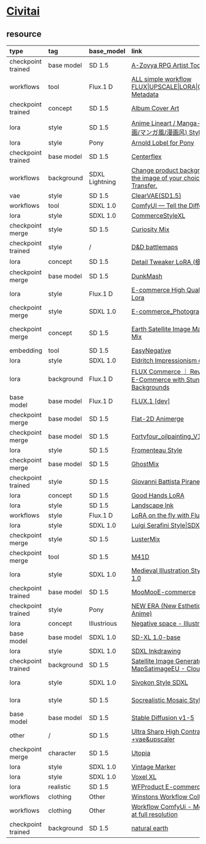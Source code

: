 # [Civitai](https://civitai.com)

## resource

type|tag|base_model|link|license|trigger_words
:-|:-|:-|:-|:-|:-
checkpoint trained|base model|SD 1.5|[A-Zovya RPG Artist Tools](https://civitai.com/models/8124/a-zovya-rpg-artist-tools)|[url](https://huggingface.co/spaces/CompVis/stable-diffusion-license)|/
workflows|tool|Flux.1 D|[ALL simple workflow FLUX\|UPSCALE\|LORA\|GGUF\|CIVITAI Metadata](https://civitai.com/models/912123/all-simple-workflow-flux-or-upscale-or-lora-or-gguf-or-civitai-metadata)|[url](https://github.com/black-forest-labs/flux/blob/main/model_licenses/LICENSE-FLUX1-dev)|/
checkpoint trained|concept|SD 1.5|[Album Cover Art](https://civitai.com/models/36384/album-cover-art)|[url](https://huggingface.co/spaces/CompVis/stable-diffusion-license)|in the style of album cover art, album cover
lora|style|SD 1.5|[Anime Lineart / Manga-like (线稿/線画/マンガ風/漫画风) Style](https://civitai.com/models/16014/anime-lineart-manga-like-style)|[url](https://civitai.com/models/16014/anime-lineart-manga-like-style)|lineart, monochrome
lora|style|Pony|[Arnold Lobel for Pony](https://civitai.com/models/568737/arnold-lobel-for-pony)|/|Illustration by Lobel
checkpoint trained|base model|SD 1.5|[Centerflex](https://civitai.com/models/102231/centerflex)|[url](https://huggingface.co/spaces/CompVis/stable-diffusion-license)|/
workflows|background|SDXL Lightning|[Change product background with the image of your choice using Style Transfer.](https://civitai.com/models/413803/change-product-background-with-the-image-of-your-choice-using-style-transfer)|/|/
vae|style|SD 1.5|[ClearVAE(SD1.5)](https://civitai.com/models/22354/clearvaesd15)|/|/
workflows|tool|SDXL 1.0|[ComfyUI — Tell the Difference](https://civitai.com/models/533218/comfyui-tell-the-difference)|[url](https://civitai.com/models/533218/comfyui-tell-the-difference)|/
lora|style|SDXL 1.0|[CommerceStyleXL](https://civitai.com/models/133164/commercestylexl)|/|productscene
checkpoint merge|style|SD 1.5|[Curiosity Mix](https://civitai.com/models/76848/curiosity-mix)|[url](https://huggingface.co/spaces/CompVis/stable-diffusion-license)|/
checkpoint trained|style|/|[D&D battlemaps](https://civitai.com/models/23240/dandd-battlemaps)|/|/
lora|concept|SD 1.5|[Detail Tweaker LoRA (细节调整LoRA)](https://civitai.com/models/58390/detail-tweaker-lora-lora)|/|/
checkpoint merge|base model|SD 1.5|[DunkMash](https://civitai.com/models/84558/dunkmash)|[url](https://huggingface.co/spaces/CompVis/stable-diffusion-license)|/
lora|style|Flux.1 D|[E-commerce High Quality Flux1.d Lora](https://civitai.com/models/733080/e-commerce-high-quality-flux1d-lora)|[url](https://github.com/black-forest-labs/flux/blob/main/model_licenses/LICENSE-FLUX1-dev)|/
checkpoint merge|style|SDXL 1.0|[E-commerce_Photography](https://civitai.com/models/1114172/e-commercephotography)|[url](https://github.com/Stability-AI/generative-models/blob/main/model_licenses/LICENSE-SDXL1.0)|/
checkpoint merge|concept|SD 1.5|[Earth Satellite Image Map Generator Mix](https://civitai.com/models/18022/earth-satellite-image-map-generator-mix)|[url](https://huggingface.co/spaces/CompVis/stable-diffusion-license)|satellite image of oeax location, mapsatimageeu, gamelandscapeheightmap512
embedding|tool|SD 1.5|[EasyNegative](https://civitai.com/models/7808/easynegative)|/|easynegative
lora|style|SDXL 1.0|[Eldritch Impressionism oil painting](https://civitai.com/models/312341/eldritch-impressionism-oil-painting)|/|impressionist painting
lora|background|Flux.1 D|[FLUX Commerce ｜ Revolutionizing E-Commerce with Stunning Backgrounds](https://civitai.com/models/709192/flux-commerce-revolutionizing-e-commerce-with-stunning-backgrounds)|[url](https://github.com/black-forest-labs/flux/blob/main/model_licenses/LICENSE-FLUX1-dev)|background
base model|base model|Flux.1 D|[FLUX.1 [dev]](https://huggingface.co/black-forest-labs/FLUX.1-dev)|[url](https://huggingface.co/black-forest-labs/FLUX.1-dev/blob/main/LICENSE.md)|/
checkpoint merge|base model|SD 1.5|[Flat-2D Animerge](https://civitai.com/models/35960/flat-2d-animerge)|[url](https://huggingface.co/spaces/CompVis/stable-diffusion-license)|/
checkpoint merge|base model|SD 1.5|[Fortyfour_oilpainting_V1](https://civitai.com/models/93262/fortyfouroilpaintingv1)|[url](https://huggingface.co/spaces/CompVis/stable-diffusion-license)|/
lora|style|SD 1.5|[Fromenteau Style](https://civitai.com/models/96472/fromenteau-style)|/|/
checkpoint merge|base model|SD 1.5|[GhostMix](https://civitai.com/models/36520?modelVersionId=76907)|[url](https://huggingface.co/spaces/CompVis/stable-diffusion-license)|/
checkpoint trained|style|SD 1.5|[Giovanni Battista Piranesi 1700s](https://civitai.com/models/16418/giovanni-battista-piranesi-1700s)|/|ilsgiovannibattistapiranesi, etching
lora|concept|SD 1.5|[Good Hands LoRA](https://civitai.com/models/324264/good-hands-lora)|/|/
lora|style|SD 1.5|[Landscape Ink](https://civitai.com/models/184447/landscape-ink)|/|/
workflows|style|Flux.1 D|[LoRA on the fly with Flux Fill](https://civitai.com/models/1510993/lora-on-the-fly-with-flux-fill)|[url](https://civitai.com/models/1510993/lora-on-the-fly-with-flux-fill)|/
lora|style|SDXL 1.0|[Luigi Serafini Style\|SDXL\|LoRA](https://civitai.com/models/129910/luigi-serafini-style-or-sdxl-or-lora)|/|Serafini Style
checkpoint merge|style|SD 1.5|[LusterMix](https://civitai.com/models/85201/lustermix)|[url](https://huggingface.co/spaces/CompVis/stable-diffusion-license)|/
checkpoint merge|tool|SD 1.5|[M41D](https://civitai.com/models/97635/m41d)|[url](https://huggingface.co/spaces/CompVis/stable-diffusion-license)|/
lora|style|SDXL 1.0|[Medieval Illustration Style - SDXL 1.0](https://civitai.com/models/121290/medieval-illustration-style-sdxl-10)|/|vintageillustration
checkpoint trained|base model|SD 1.5|[MooMooE-commerce](https://civitai.com/models/207750/moomooe-commerce)|[url](https://huggingface.co/spaces/CompVis/stable-diffusion-license)|ArtComposition
checkpoint trained|style|Pony|[NEW ERA (New Esthetic Retro Anime)](https://civitai.com/models/137781/new-era-new-esthetic-retro-anime)|[url](https://github.com/Stability-AI/generative-models/blob/main/model_licenses/LICENSE-SDXL1.0)|1990s (style), 1980s (style), 2000s (style), retro artstyle
lora|concept|Illustrious|[Negative space - Illustrious XL](https://civitai.com/models/1234652/negative-space-illustrious-xl)|/|negative space
base model|base model|SDXL 1.0|[SD-XL 1.0-base](https://huggingface.co/stabilityai/stable-diffusion-xl-base-1.0)|[url](https://huggingface.co/stabilityai/stable-diffusion-xl-base-1.0/blob/main/LICENSE.md)|/
lora|style|SDXL 1.0|[SDXL Inkdrawing](https://civitai.com/models/154918/sdxl-inkdrawing)|/|Inkdrawing
checkpoint trained|background|SD 1.5|[Satellite Image Generator - MapSatimageEU - Cloudless CP](https://civitai.com/models/17866/satellite-image-generator-mapsatimageeu-cloudless-cp)|[url](https://huggingface.co/spaces/CompVis/stable-diffusion-license)|mapsatimageeu
lora|style|SDXL 1.0|[Sivokon Style SDXL](https://civitai.com/models/195844/sivokon-style-sdxl)|/|soviet cartoon, style of sivokon
lora|style|SD 1.5|[Socrealistic Mosaic Style](https://civitai.com/models/183619/socrealistic-mosaic-style)|/|socrealmosaic, mosaic, ceramic tile
base model|base model|SD 1.5|[Stable Diffusion v1-5](https://huggingface.co/stable-diffusion-v1-5/stable-diffusion-v1-5)|[url](https://huggingface.co/spaces/CompVis/stable-diffusion-license)|/
other|/|SD 1.5|[Ultra Sharp High Contrast Tutorial +vae&upscaler](https://civitai.com/models/34192/ultra-sharp-high-contrast-tutorial-vaeandupscaler)|[url](https://civitai.com/models/34192/ultra-sharp-high-contrast-tutorial-vaeandupscaler)|/
checkpoint merge|character|SD 1.5|[Utopia](https://civitai.com/models/57810/utopia)|[url](https://huggingface.co/spaces/CompVis/stable-diffusion-license)|/
lora|style|SDXL 1.0|[Vintage Marker](https://civitai.com/models/276054/vintage-marker)|/|Marker Illustration
lora|style|SDXL 1.0|[Voxel XL](https://civitai.com/models/118536/voxel-xl)|/|voxel style
lora|realistic|SD 1.5|[WFProduct E-commerce Scenario](https://www.shakker.ai/modelinfo/3532e2ee7d7843c99f6067f819ebec94)|[url](https://www.shakker.ai/modelinfo/3532e2ee7d7843c99f6067f819ebec94)|wfproduct
workflows|clothing|Other|[Winstons Workflow Collection](https://civitai.com/models/138397/winstons-workflow-collection)|[url](https://civitai.com/models/138397/winstons-workflow-collection)|/
workflows|clothing|Other|[Workflow ComfyUi - Modify clothes at full resolution](https://civitai.com/models/304986/workflow-comfyui-modify-clothes-at-full-resolution)|/|/
checkpoint trained|background|SD 1.5|[natural earth](https://civitai.com/models/15697/natural-earth)|[url](https://huggingface.co/spaces/CompVis/stable-diffusion-license)|satellite image of oeax location
